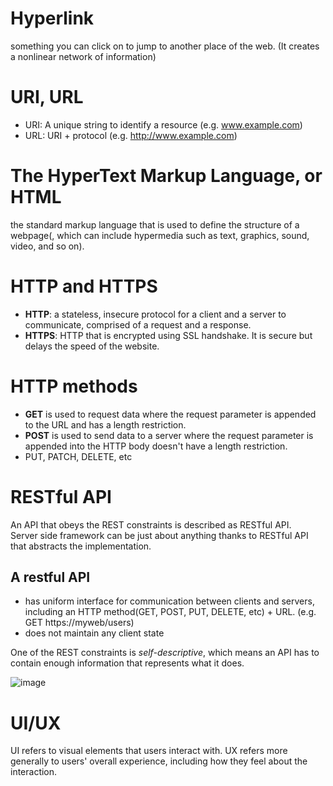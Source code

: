 # Hyperlink
something you can click on to jump to another place of the web. (It creates a nonlinear network of information)

# URI, URL
- URI: A unique string to identify a resource (e.g. www.example.com)
- URL: URI + protocol (e.g. http://www.example.com)

# The HyperText Markup Language, or HTML
the standard markup language that is used to define the structure of a webpage(, which can include hypermedia such as text, graphics, sound, video, and so on).

# HTTP and HTTPS
- **HTTP**: a stateless, insecure protocol for a client and a server to communicate, comprised of a request and a response.
- **HTTPS**: HTTP that is encrypted using SSL handshake. It is secure but delays the speed of the website.

# HTTP methods
- **GET** is used to request data where the request parameter is appended to the URL and has a length restriction.
- **POST** is used to send data to a server where the request parameter is appended into the HTTP body doesn't have a length restriction.
- PUT, PATCH, DELETE, etc

# RESTful API
An API that obeys the REST constraints is described as RESTful API.<br>
Server side framework can be just about anything thanks to RESTful API that abstracts the implementation.
## A restful API
- has uniform interface for communication between clients and servers, including an HTTP method(GET, POST, PUT, DELETE, etc) + URL. (e.g. GET https://myweb/users)
- does not maintain any client state 

One of the REST constraints is *self-descriptive*, which means an API has to contain enough information that represents what it does.

![image](https://user-images.githubusercontent.com/67142421/183272701-c6526ec7-79dd-4a9e-a72e-204dee53a978.png)<br>

# UI/UX
UI refers to visual elements that users interact with. UX refers more generally to users' overall experience, including how they feel about the interaction.
